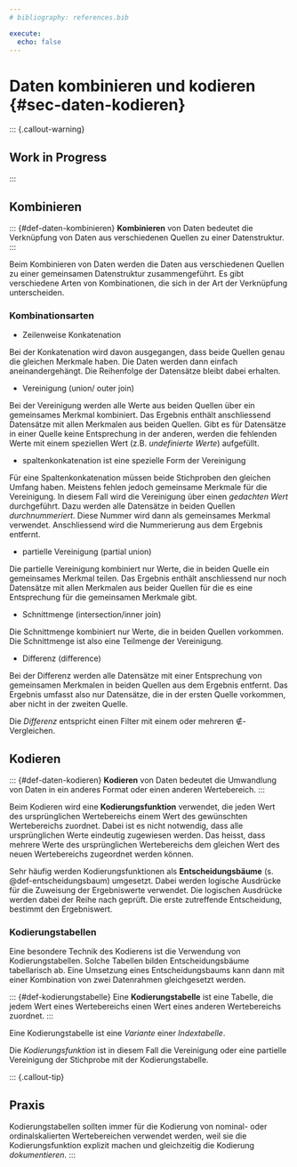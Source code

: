 ```yaml
---
# bibliography: references.bib

execute: 
  echo: false
---
```


# Daten kombinieren und kodieren {#sec-daten-kodieren}

::: {.callout-warning}
## Work in Progress
:::

## Kombinieren

::: {#def-daten-kombinieren}
**Kombinieren** von Daten bedeutet die Verknüpfung von Daten aus verschiedenen Quellen zu einer Datenstruktur.
:::

Beim Kombinieren von Daten werden die Daten aus verschiedenen Quellen zu einer gemeinsamen Datenstruktur zusammengeführt. Es gibt verschiedene Arten von Kombinationen, die sich in der Art der Verknüpfung unterscheiden.

### Kombinationsarten

- Zeilenweise Konkatenation

Bei der Konkatenation wird davon ausgegangen, dass beide Quellen genau die gleichen Merkmale haben. Die Daten werden dann einfach aneinandergehängt. Die Reihenfolge der Datensätze bleibt dabei erhalten.

- Vereinigung (union/ outer join)

Bei der Vereinigung werden alle Werte aus beiden Quellen über ein gemeinsames Merkmal kombiniert. Das Ergebnis enthält anschliessend Datensätze mit allen Merkmalen aus beiden Quellen. Gibt es für Datensätze in einer Quelle keine Entsprechung in der anderen, werden die fehlenden Werte mit einem speziellen Wert (z.B. *undefinierte Werte*) aufgefüllt.

- spaltenkonkatenation ist eine spezielle Form der Vereinigung 

Für eine Spaltenkonkatenation müssen beide Stichproben den gleichen Umfang haben. Meistens fehlen jedoch gemeinsame Merkmale für die Vereinigung. In diesem Fall wird die Vereinigung über einen *gedachten Wert* durchgeführt. Dazu werden alle Datensätze in beiden Quellen *durchnummeriert*. Diese Nummer wird dann als gemeinsames Merkmal verwendet. Anschliessend wird die Nummerierung aus dem Ergebnis entfernt.

- partielle Vereinigung (partial union)

Die partielle Vereinigung kombiniert nur Werte, die in beiden Quelle ein gemeinsames Merkmal teilen. Das Ergebnis enthält anschliessend nur noch Datensätze mit allen Merkmalen aus beider Quellen für die es eine Entsprechung für die gemeinsamen Merkmale gibt.

- Schnittmenge (intersection/inner join)

Die Schnittmenge kombiniert nur Werte, die in beiden Quellen vorkommen. Die Schnittmenge ist also eine Teilmenge der Vereinigung.

- Differenz (difference)

Bei der Differenz werden alle Datensätze mit einer Entsprechung von gemeinsamen Merkmalen in beiden Quellen aus dem Ergebnis entfernt. Das Ergebnis umfasst also nur Datensätze, die in der ersten Quelle vorkommen, aber nicht in der zweiten Quelle.

Die *Differenz* entspricht einen Filter mit einem oder mehreren $\notin$-Vergleichen.

## Kodieren

::: {#def-daten-kodieren}
**Kodieren** von Daten bedeutet die Umwandlung von Daten in ein anderes Format oder einen anderen Wertebereich.
:::

Beim Kodieren wird eine **Kodierungsfunktion** verwendet, die jeden Wert des ursprünglichen Wertebereichs einem Wert des gewünschten Wertebereichs zuordnet. Dabei ist es nicht notwendig, dass alle ursprünglichen Werte eindeutig zugewiesen werden. Das heisst, dass mehrere Werte des ursprünglichen Wertebereichs dem gleichen Wert des neuen Wertebereichs zugeordnet werden können.

Sehr häufig werden Kodierungsfunktionen als **Entscheidungsbäume** (s. @def-entscheidungsbaum) umgesetzt. Dabei werden logische Ausdrücke für die Zuweisung der Ergebniswerte verwendet. Die logischen Ausdrücke werden dabei der Reihe nach geprüft. Die erste zutreffende Entscheidung, bestimmt den Ergebniswert.

### Kodierungstabellen

Eine besondere Technik des Kodierens ist die Verwendung von Kodierungstabellen. Solche Tabellen bilden Entscheidungsbäume tabellarisch ab. Eine Umsetzung eines Entscheidungsbaums kann dann mit einer Kombination von zwei Datenrahmen gleichgesetzt werden.

::: {#def-kodierungstabelle}
Eine **Kodierungstabelle** ist eine Tabelle, die jedem Wert eines Wertebereichs einen Wert eines anderen Wertebereichs zuordnet.
:::

Eine Kodierungstabelle ist eine *Variante* einer *Indextabelle*.

Die *Kodierungsfunktion* ist in diesem Fall die Vereinigung oder eine partielle Vereinigung der Stichprobe mit der Kodierungstabelle.

::: {.callout-tip}
## Praxis
Kodierungstabellen sollten immer für die Kodierung von nominal- oder ordinalskalierten Wertebereichen verwendet werden, weil sie die Kodierungsfunktion explizit machen und gleichzeitig die Kodierung *dokumentieren*.
:::